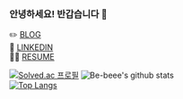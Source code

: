 ### 안녕하세요! 반갑습니다 👋

✏️ [BLOG](https://be-beee.github.io)<br>
🔗 [LINKEDIN](https://www.linkedin.com/in/bokyungseo/)<br>
🙋‍♀️ [RESUME](https://www.notion.so/BoKyung-Seo-d9317de203654a7db7a0ff05df6c0dee)

[![Solved.ac
프로필](http://mazassumnida.wtf/api/v2/generate_badge?boj=bb0918)](https://solved.ac/bb0918)
![Be-beee's github stats](https://github-readme-stats.vercel.app/api?username=Be-beee&count_private=true&theme=tokyonight)<br>
[![Top Langs](https://github-readme-stats.vercel.app/api/top-langs/?username=Be-beee&layout=compact)](https://github.com/anuraghazra/github-readme-stats)
<!--
**Be-beee/Be-beee** is a ✨ _special_ ✨ repository because its `README.md` (this file) appears on your GitHub profile.

Here are some ideas to get you started:

- 🔭 I’m currently working on ...
- 🌱 I’m currently learning ...
- 👯 I’m looking to collaborate on ...
- 🤔 I’m looking for help with ...
- 💬 Ask me about ...
- 📫 How to reach me: ...
- 😄 Pronouns: ...
- ⚡ Fun fact: ...
-->

